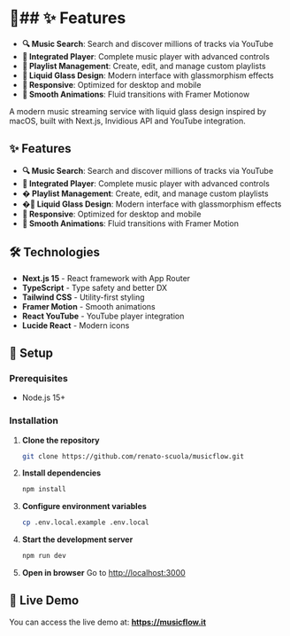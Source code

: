 # 🎵## ✨ Features

- **🔍 Music Search**: Search and discover millions of tracks via YouTube
- **🎯 Integrated Player**: Complete music player with advanced controls
- **📝 Playlist Management**: Create, edit, and manage custom playlists
- **💎 Liquid Glass Design**: Modern interface with glassmorphism effects
- **📱 Responsive**: Optimized for desktop and mobile
- **🎨 Smooth Animations**: Fluid transitions with Framer Motionow

A modern music streaming service with liquid glass design inspired by macOS, built with Next.js, Invidious API and YouTube integration.

## ✨ Features

- **🔍 Music Search**: Search and discover millions of tracks via YouTube
- **🎯 Integrated Player**: Complete music player with advanced controls
- **� Playlist Management**: Create, edit, and manage custom playlists
- **�💎 Liquid Glass Design**: Modern interface with glassmorphism effects
- **📱 Responsive**: Optimized for desktop and mobile
- **🎨 Smooth Animations**: Fluid transitions with Framer Motion

## 🛠️ Technologies

- **Next.js 15** - React framework with App Router
- **TypeScript** - Type safety and better DX
- **Tailwind CSS** - Utility-first styling
- **Framer Motion** - Smooth animations
- **React YouTube** - YouTube player integration
- **Lucide React** - Modern icons

## 🚀 Setup

### Prerequisites

- Node.js 15+

### Installation

1. **Clone the repository**
   ```bash
   git clone https://github.com/renato-scuola/musicflow.git
   ```

2. **Install dependencies**
   ```bash
   npm install
   ```

3. **Configure environment variables**
   ```bash
   cp .env.local.example .env.local
   ```

4. **Start the development server**
   ```bash
   npm run dev
   ```

5. **Open in browser**
   Go to [http://localhost:3000](http://localhost:3000)

## 🚀 Live Demo

You can access the live demo at: **https://musicflow.it**
